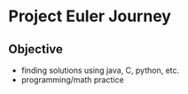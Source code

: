 # Project Euler Journey

## Objective 
- finding solutions using java, C, python, etc. 
- programming/math practice 
